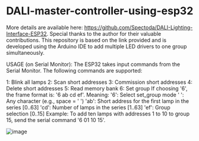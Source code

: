 # DALI-master-controller-using-esp32

More details are available here: https://github.com/Spectoda/DALI-Lighting-Interface-ESP32. Special thanks to the author for their valuable contributions. This repository is based on the link provided and is developed using the Arduino IDE to add multiple LED drivers to one group simultaneously.

USAGE (on Serial Monitor):
The ESP32 takes input commands from the Serial Monitor. The following commands are supported:

1: Blink all lamps
2: Scan short addresses
3: Commission short addresses
4: Delete short addresses
5: Read memory bank
6: Set group
If choosing '6', the frame format is: '6 ab cd ef'. Meaning:
  '6': Select set_group mode
  ' ': Any character (e.g., space = ' ')
  'ab': Short address for the first lamp in the series [0..63]
  'cd': Number of lamps in the series [1..63]
  'ef': Group selection [0..15]
Example: To add ten lamps with addresses 1 to 10 to group 15, send the serial command '6 01 10 15'.

![image](https://github.com/user-attachments/assets/0d5119ee-5054-4e6e-8803-19af8c54a970)

